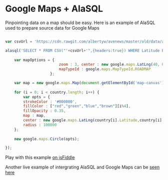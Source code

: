 # Google Maps + AlaSQL

Pinpointing data on a map should be easy. Here is an example of AlaSQL used to prepare source data for Google Maps


```js

var csvUrl = 'https://cdn.rawgit.com/albertyw/avenews/master/old/data/average-latitude-longitude-countries.csv'

alasql('SELECT * FROM CSV("'+csvUrl+'",{headers:true}) WHERE Latitude BETWEEN 0 AND 25', [], function(country){
    
    var mapOptions = { 
                        zoom : 3, center : new google.maps.LatLng(40, 0),
                        mapTypeId : google.maps.MapTypeId.ROADMAP
                    };

    var map = new google.maps.Map(document.getElementById('map-canvas'), mapOptions);
    
    for (i = 0; i < country.length; i++) {
        var opts = {
        strokeColor : '#000000',
        fillColor : ["red","green","blue","brown"][i%4],
        fillOpacity : 0.35,
        map : map,
        center : new google.maps.LatLng(country[i].Latitude,country[i].Longitude),
        radius : 100000
    };
    
    new google.maps.Circle(opts);

});
```

Play with this example [on jsFiddle](http://jsfiddle.net/7a772dt6/) 

Another live example of intergrating AlaSQL and Google Maps can be [seen here](http://alasql.org/demo/009geo)